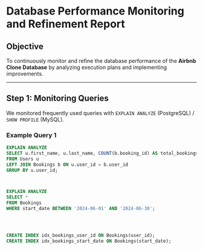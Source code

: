# Database Performance Monitoring and Refinement Report

## Objective
To continuously monitor and refine the database performance of the **Airbnb Clone Database** by analyzing execution plans and implementing improvements.

---

## Step 1: Monitoring Queries
We monitored frequently used queries with `EXPLAIN ANALYZE` (PostgreSQL) / `SHOW PROFILE` (MySQL).  

### Example Query 1
```sql
EXPLAIN ANALYZE
SELECT u.first_name, u.last_name, COUNT(b.booking_id) AS total_bookings
FROM Users u
LEFT JOIN Bookings b ON u.user_id = b.user_id
GROUP BY u.user_id;



EXPLAIN ANALYZE
SELECT *
FROM Bookings
WHERE start_date BETWEEN '2024-06-01' AND '2024-06-30';




CREATE INDEX idx_bookings_user_id ON Bookings(user_id);
CREATE INDEX idx_bookings_start_date ON Bookings(start_date);
